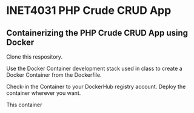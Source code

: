 #  INET4031 PHP Crude CRUD App

## Containerizing the PHP Crude CRUD App using Docker

Clone this respository.

Use the Docker Container development stack used in class to create a Docker Container from the Dockerfile.

Check-in the Container to your DockerHub registry account.  Deploy the container wherever you want.

This container
